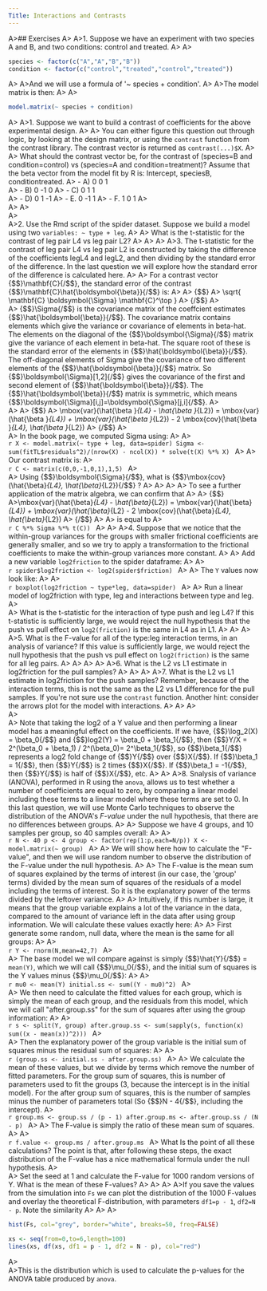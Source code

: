 ```yaml
---
Title: Interactions and Contrasts
---
```


A>## Exercises
A>
A>1. Suppose we have an experiment with two species A and B, and two conditions: control and treated.
A>
A>
```r
species <- factor(c("A","A","B","B"))
condition <- factor(c("control","treated","control","treated"))
```
A>
A>And we will use a formula of '~ species + condition'.
A>
A>The model matrix is then:
A>
A>
```r
model.matrix(~ species + condition)
```
A>
A>1. Suppose we want to build a contrast of coefficients for the above experimental design.
A>
A>    You can either figure this question out through logic, by looking at the design matrix, or using the `contrast` function from the contrast library. The contrast vector is returned as `contrast(...)$X`.
A>
A>    What should the contrast vector be, for the contrast of (species=B and condition=control) vs (species=A and condition=treatment)? Assume that the beta vector from the model fit by R is: Intercept, speciesB, conditiontreated.
A>    - A) 0 0 1  
A>    - B) 0 -1 0 
A>    - C) 0 1 1  
A>    - D) 0 1 -1
A>    - E. 0 -1 1
A>    - F. 1 0 1
A>    
A>
A>   
A>   
A>2. Use the Rmd script of the spider dataset. Suppose we build a model using two `variables: ~ type + leg`.
A>
A>    What is the t-statistic for the contrast of leg pair L4 vs leg pair L2?
A>
A>
A>
A>3. The t-statistic for the contrast of leg pair L4 vs leg pair L2 is constructed by taking the difference of the coefficients legL4 and legL2, and then dividing by the standard error of the difference. In the last question we will explore how the standard error of the difference is calculated here.
A>
A>    For a contrast vector {$$}\mathbf{C}{/$$}, the standard error of the contrast {$$}\mathbf{C}\hat{\boldsymbol{\beta}}{/$$} is:
A> 
A>    {$$}
A>    \sqrt{ \mathbf{C} \boldsymbol{\Sigma} \mathbf{C}^\top }
A>    {/$$}
A>    
A>    {$$}\Sigma{/$$} is the covariance matrix of the coeffcient estimates {$$}\hat{\boldsymbol{\beta}}{/$$}. The covariance matrix contains elements which give the variance or covariance of elements in beta-hat. The elements on the diagonal of the {$$}\boldsymbol{\Sigma}{/$$} matrix give the variance of each element in beta-hat. The square root of these is the standard error of the elements in {$$}\hat{\boldsymbol{\beta}}{/$$}. The off-diagonal elements of Sigma give the covariance of two different elements of the {$$}\hat{\boldsymbol{\beta}}{/$$} matrix. So {$$}\boldsymbol{\Sigma}[1,2]{/$$} gives the covariance of the first and second element of {$$}\hat{\boldsymbol{\beta}}{/$$}. The {$$}\hat{\boldsymbol{\beta}}{/$$} matrix is symmetric, which means {$$}\boldsymbol{\Sigma}[i,j]=\boldsymbol{\Sigma}[j,i]{/$$}.
A>    
A>
A>    {$$}
A>    \mbox{var}(\hat{\beta }_{L4} - \hat{\beta }_{L2}) = \mbox{var}(\hat{\beta }_{L4}) + \mbox{var}(\hat{\beta }_{L2}) - 2 \mbox{cov}(\hat{\beta }_{L4}, \hat{\beta }_{L2})
A>    {/$$}
A>    
A>    In the book page, we computed Sigma using:
A>
A>    
    ```r
    X <- model.matrix(~ type + leg, data=spider)
    Sigma <- sum(fitTL$residuals^2)/(nrow(X) - ncol(X)) * solve(t(X) %*% X)
    ```
A>
A>    Our contrast matrix is:
A>    
    ```r
    C <- matrix(c(0,0,-1,0,1),1,5)
    ```
A>    
A>    Using {$$}\boldsymbol{\Sigma}{/$$}, what is {$$}\mbox{cov}(\hat{\beta}_{L4}, \hat{\beta}_{L2}){/$$} ?
A>
A>
A>
A>    To see a further application of the matrix algebra, we can confirm that 
A>
A>    {$$}
A>\mbox{var}(\hat{\beta}_{L4} - \hat{\beta}_{L2}) = \mbox{var}(\hat{\beta}_{L4}) + \mbox{var}(\hat{\beta}_{L2} - 2 \mbox{cov}(\hat{\beta}_{L4}, \hat{\beta}_{L2})
A>    {/$$}
A>
A>    is equal to
A>    
    ```r
    C %*% Sigma %*% t(C))
    ```
A>
A>
A>4. Suppose that we notice that the within-group variances for the groups with smaller frictional coefficients are generally smaller, and so we try to apply a transformation to the frictional coefficients to make the within-group variances more constant.
A>
A>    Add a new variable `log2friction` to the spider dataframe:
A>
A>    
    ```r
    spider$log2friction <- log2(spider$friction)
    ```
A>
A>    The `Y` values now look like:
A>
A>    
    ```r
    boxplot(log2friction ~ type*leg, data=spider)
    ```
A>
A>    Run a linear model of log2friction with type, leg and interactions between type and leg.
A>    
A>    What is the t-statistic for the interaction of type push and leg L4? If this t-statistic is sufficiently large, we would reject the null hypothesis that the push vs pull effect on `log2(friction)` is the same in L4 as in L1.
A>
A>
A>
A>5. What is the F-value for all of the type:leg interaction terms, in an analysis of variance? If this value is sufficiently large, we would reject the null hypothesis that the push vs pull effect on `log2(friction)` is the same for all leg pairs.
A>
A>
A>
A>
A>6. What is the L2 vs L1 estimate in log2friction for the pull samples?
A>
A>
A>
A>7. What is the L2 vs L1 estimate in log2friction for the push samples? Remember, because of the interaction terms, this is not the same as the L2 vs L1 difference for the pull samples. If you're not sure use the `contrast` function. Another hint: consider the arrows plot for the model with interactions.
A>
A>
A>   
A>   
A>   Note that taking the log2 of a Y value and then performing a linear model has a meaningful effect on the coefficients. If we have, {$$}\log_2(X) = \beta_0{/$$} and {$$}log2(Y) = \beta_0 + \beta_1{/$$}, then {$$}Y/X = 2^(\beta_0 + \beta_1) / 2^(\beta_0)= 2^\beta_1{/$$}, so {$$}\beta_1{/$$} represents a log2 fold change of {$$}Y{/$$} over {$$}X{/$$}. If {$$}\beta_1 = 1{/$$}, then {$$}Y{/$$} is 2 times {$$}X{/$$}. If {$$}\beta_1 = -1{/$$}, then {$$}Y{/$$} is half of {$$}X{/$$}, etc. 
A>
A>
A>8. Snalysis of variance (ANOVA), performed in R using the `anova`, allows us to test whether a number of coefficients are equal to zero, by comparing a linear model including these terms to a linear model where these terms are set to 0. In this last question, we will use Monte Carlo techniques to observe the distribution of the ANOVA's _F-value_ under the null hypothesis, that there are no differences between groups.
A>
A>    Suppose we have 4 groups, and 10 samples per group, so 40 samples overall:
A>
A>    
    ```r
    N <- 40
    p <- 4
    group <- factor(rep(1:p,each=N/p))
    X <- model.matrix(~ group)
    ```
A>
A>    We will show here how to calculate the "F-value", and then we will use random number to observe the distribution of the F-value under the null hypothesis.
A>
A>    The F-value is the mean sum of squares explained by the terms of interest (in our case, the 'group' terms) divided by the mean sum of squares of the residuals of a model including the terms of interest. So it is the explanatory power of the terms divided by the leftover variance.
A>
A>    Intuitively, if this number is large, it means that the group variable explains a lot of the variance in the data, compared to the amount of variance left in the data after using group information. We will calculate these values exactly here:
A>
A>    First generate some random, null data, where the mean is the same for all groups:
A>
A>    
    ```r
    Y <- rnorm(N,mean=42,7)
    ```
A>    
A>    The base model we wil compare against is simply {$$}\hat{Y}{/$$} = `mean(Y)`, which we will call {$$}\mu_0{/$$}, and the initial sum of squares is the Y values minus {$$}\mu_0{/$$}:
A>
A>    
    ```r
    mu0 <- mean(Y)
    initial.ss <- sum((Y - mu0)^2)
    ```
A>    
A>    We then need to calculate the fitted values for each group, which is simply the mean of each group, and the residuals from this model, which we will call "after.group.ss" for the sum of squares after using the group information:
A>
A>    
    ```r
    s <- split(Y, group)
    after.group.ss <- sum(sapply(s, function(x) sum((x - mean(x))^2)))
    ```
A>    
A>    Then the explanatory power of the group variable is the initial sum of squares minus the residual sum of squares:
A>
A>    
    ```r
    (group.ss <- initial.ss - after.group.ss)
    ```
A>
A>    We calculate the mean of these values, but we divide by terms which remove the number of fitted parameters. For the group sum of squares, this is number of parameters used to fit the groups (3, because the intercept is in the initial model). For the after group sum of squares, this is the number of samples minus the number of parameters total (So {$$}N - 4{/$$}, including the intercept).
A>    
    ```r
    group.ms <- group.ss / (p - 1)
    after.group.ms <- after.group.ss / (N - p)
    ```
A>
A>    The F-value is simply the ratio of these mean sum of squares.
A>
A>    
    ```r
    f.value <- group.ms / after.group.ms
    ```
A>    What Is the point of all these calculations? The point is that, after following these steps, the exact distribution of the F-value has a nice mathematical formula under the null hypothesis. 
A>    
A>    Set the seed at 1 and calculate the F-value for 1000 random versions of Y. What is the mean of these F-values?
A>
A>
A>
A>If you save the values from the simulation into `Fs` we can plot the distribution of the 1000 F-values and overlay the theoretical F-distribution, with parameters `df1=p - 1`, `df2=N - p`. Note the similarity
A>
A>
A>
```r
hist(Fs, col="grey", border="white", breaks=50, freq=FALSE)

xs <- seq(from=0,to=6,length=100)
lines(xs, df(xs, df1 = p - 1, df2 = N - p), col="red")
```
A>  
A>This is the distribution which is used to calculate the p-values for the ANOVA table produced by `anova`. 

